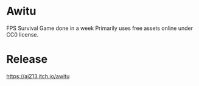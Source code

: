 # Awitu
FPS Survival Game done in a week
Primarily uses free assets online under CC0 license. 
# Release
https://aj213.itch.io/awitu
